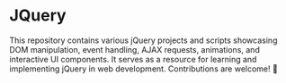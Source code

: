 # JQuery
This repository contains various jQuery projects and scripts showcasing DOM manipulation, event handling, AJAX requests, animations, and interactive UI components. It serves as a resource for learning and implementing jQuery in web development. Contributions are welcome! 🚀
